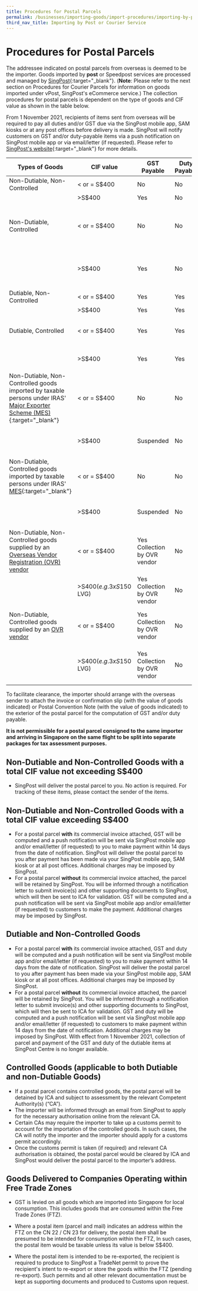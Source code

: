 ```yaml
---
title: Procedures for Postal Parcels
permalink: /businesses/importing-goods/import-procedures/importing-by-post-or-courier-service/procedures-for-pp/
third_nav_title: Importing by Post or Courier Service
---
```

# Procedures for Postal Parcels

The addressee indicated on postal parcels from overseas is deemed to be the importer. Goods imported by **post** or Speedpost services are processed and managed by [SingPost](http://www.singpost.com/){:target="_blank"}. (**Note**: Please refer to the next section on Procedures for Courier Parcels for information on goods imported under vPost, SingPost's eCommerce service.) The collection procedures for postal parcels is dependent on the type of goods and CIF value as shown in the table below.

From 1 November 2021, recipients of items sent from overseas will be required to pay all duties and/or GST due via the SingPost mobile app, SAM kiosks or at any post offices before delivery is made. SingPost will notify customers on GST and/or duty-payable items via a push notification on SingPost mobile app or via email/letter (if requested). Please refer to [SingPost's website](http://www.singpost.com/){:target="_blank"} for more details.

| **Types of Goods** | **CIF value** | **GST Payable** | **Duty Payable** | **Permit Required** |
|---|---|---|---|---|
| Non-Dutiable, Non-Controlled |< or = S$400 | No |No |No |
|  | >S$400 | Yes |No |No |
| Non-Dutiable, Controlled | < or = S$400 | No | No | Yes, if required by CA, <br> **In-Non-Payment (GST Relief) and/or duty exemption)** permit |
|  | >S$400 | Yes | No | Yes, if required by CA, <br> **In-Payment (GST including Duty exemption)** permit
| Dutiable, Non-Controlled | < or = S$400 | Yes | Yes | No |
|  | >S$400 | Yes | Yes | No |
| Dutiable, Controlled | < or = S$400 | Yes | Yes | Yes, if required by CA, <br> **In-Payment (Duty and GST)** permit |
|  | >S$400 | Yes | Yes | Yes, **In-Payment (Duty and GST)** permit |
| Non-Dutiable, Non-Controlled goods imported by taxable persons under IRAS' [Major Exporter Scheme (MES)](https://www.iras.gov.sg/irashome/Schemes/GST/Major-Exporter-Scheme--MES-/){:target="_blank"} | < or = S$400 | No | No | No |
|  | >S$400 | Suspended | No | Yes, **In-Non-Payment (Approved Premises/Schemes)** permit |
| Non-Dutiable, Controlled goods imported by taxable persons under IRAS' [MES](https://www.iras.gov.sg/irashome/Schemes/GST/Major-Exporter-Scheme--MES-/){:target="_blank"}| < or = S$400  | No | No | Yes, if required by CA, **In-Non-Payment (**Approved Premises/Schemes**)** permit|
|  | >S$400 | Suspended | No | Yes, **In-Non-Payment (Approved Premises/Schemes)** permit | 
| Non-Dutiable, Non-Controlled goods supplied by an [Overseas Vendor Registration (OVR) vendor](https://www.customs.gov.sg/businesses/customs-schemes-licences-framework/iras-schemes/overseas-vendor-registration-regime/) |< or = S$400  | Yes Collection by OVR vendor | No | No|
|  | >S$400 (e.g. 3 x S$150 LVG)| Yes Collection by OVR vendor | No | No| 
| Non-Dutiable, Controlled goods supplied by an [OVR vendor](https://www.customs.gov.sg/businesses/customs-schemes-licences-framework/iras-schemes/overseas-vendor-registration-regime/) |< or = S$400  | Yes Collection by OVR vendor | No | Yes, if required by CA, **In-Non-Payment (Approved Premises/Schemes)** permit|
|  | >S$400 (e.g. 3 x S$150 LVG)| Yes Collection by OVR vendor | No | Yes, if required by CA, **In-Non-Payment (Approved Premises/Schemes)** permit| 

To facilitate clearance, the importer should arrange with the overseas sender to attach the invoice or confirmation slip (with the value of goods indicated) or Postal Convention Note (with the value of goods indicated) to the exterior of the postal parcel for the computation of GST and/or duty payable.

**It is not permissible for a postal parcel consigned to the same importer and arriving in Singapore on the same flight to be split into separate packages for tax assessment purposes.**

## Non-Dutiable and Non-Controlled Goods with a total CIF value not exceeding S$400

-   SingPost will deliver the postal parcel to you. No action is required. For tracking of these items, please contact the sender of the items.

## Non-Dutiable and Non-Controlled Goods with a total CIF value exceeding S$400

-   For a postal parcel **with** its commercial invoice attached, GST will be computed and a push notification will be sent via SingPost mobile app and/or email/letter (if requested) to you to make payment within 14 days from the date of notification. SingPost will deliver the postal parcel to you after payment has been made via your SingPost mobile app, SAM kiosk or at all post offices. Additional charges may be imposed by SingPost.
-   For a postal parcel **without** its commercial invoice attached, the parcel will be retained by SingPost. You will be informed through a notification letter to submit invoice(s) and other supporting documents to SingPost, which will then be sent to ICA for validation. GST will be computed and a push notification will be sent via SingPost mobile app and/or email/letter (if requested) to customers to make the payment. Additional charges may be imposed by SingPost. 

## Dutiable and Non-Controlled Goods

-   For a postal parcel **with** its commercial invoice attached, GST and duty will be computed and a push notification will be sent via SingPost mobile app and/or email/letter (if requested) to you to make payment within 14 days from the date of notification. SingPost will deliver the postal parcel to you after payment has been made via your SingPost mobile app, SAM kiosk or at all post offices. Additional charges may be imposed by SingPost.
-   For a postal parcel **without** its commercial invoice attached, the parcel will be retained by SingPost. You will be informed through a notification letter to submit invoice(s) and other supporting documents to SingPost, which will then be sent to ICA for validation. GST and duty will be computed and a push notification will be sent via SingPost mobile app and/or email/letter (if requested) to customers to make payment within 14 days from the date of notification. Additional charges may be imposed by SingPost. With effect from 1 November 2021, collection of parcel and payment of the GST and duty of the dutiable items at SingPost Centre is no longer available.

## Controlled Goods (applicable to both Dutiable and non-Dutiable Goods)

-   If a postal parcel contains controlled goods, the postal parcel will be detained by ICA and subject to assessment by the relevant Competent Authority(s) (“CA”). 
-   The importer will be informed through an email from SingPost to apply for the necessary authorisation online from the relevant CA. 
-   Certain CAs may require the importer to take up a customs permit to account for the importation of the controlled goods. In such cases, the CA will notify the importer and the importer should apply for a customs permit accordingly.
-   Once the customs permit is taken (if required) and relevant CA authorisation is obtained, the postal parcel would be cleared by ICA and SingPost would deliver the postal parcel to the importer’s address.

## Goods Delivered to Companies Operating within Free Trade Zones

-   GST is levied on all goods which are imported into Singapore for local consumption. This includes goods that are consumed within the Free Trade Zones (FTZ).

-   Where a postal item (parcel and mail) indicates an address within the FTZ on the CN 22 / CN 23 for delivery, the postal item shall be presumed to be intended for consumption within the FTZ, In such cases, the postal item would be taxable unless its value is below S$400.

-   Where the postal item is intended to be re-exported, the recipient is required to produce to SingPost a TradeNet permit to prove the recipient's intent to re-export or store the goods within the FTZ (pending re-export). Such permits and all other relevant documentation must be kept as supporting documents and produced to Customs upon request.